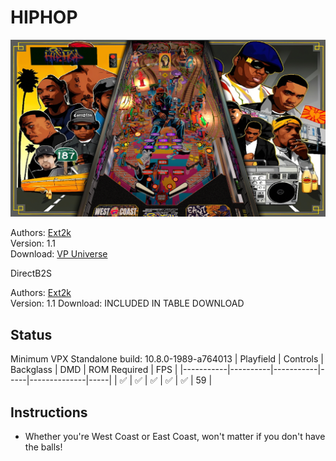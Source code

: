 # HIPHOP

![Table Preview](../../images/vpx-hiphop.png)

Authors: [Ext2k](https://vpuniverse.com/profile/55948-ext2k/)  
Version: 1.1  
Download: [VP Universe](https://vpuniverse.com/files/file/21163-hiphop-original-2024-balutito-11-ext2k-dt-fs-mr-vr/)

DirectB2S

Authors: [Ext2k](https://vpuniverse.com/profile/55948-ext2k/)  
Version: 1.1
Download: INCLUDED IN TABLE DOWNLOAD  


## Status 

Minimum VPX Standalone build: 10.8.0-1989-a764013
| Playfield | Controls | Backglass | DMD | ROM Required | FPS | 
|-----------|----------|-----------|-----|--------------|-----|
| :white_check_mark: | :white_check_mark: | :white_check_mark: | :white_check_mark: | :white_check_mark: | 59 |

## Instructions

- Whether you're West Coast or East Coast, won't matter if you don't have the balls! 


